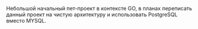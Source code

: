 Небольшой начальный пет-проект в контексте GO, в планах переписать данный проект на чистую архитектуру и использовать PostgreSQL вместо MYSQL. 
